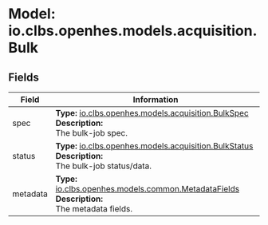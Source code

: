 # Model: io.clbs.openhes.models.acquisition.Bulk

## Fields

| Field | Information |
| --- | --- |
| spec | <b>Type:</b> [io.clbs.openhes.models.acquisition.BulkSpec](model-io-clbs-openhes-models-acquisition-bulkspec.md)<br><b>Description:</b><br>The bulk-job spec. |
| status | <b>Type:</b> [io.clbs.openhes.models.acquisition.BulkStatus](model-io-clbs-openhes-models-acquisition-bulkstatus.md)<br><b>Description:</b><br>The bulk-job status/data. |
| metadata | <b>Type:</b> [io.clbs.openhes.models.common.MetadataFields](model-io-clbs-openhes-models-common-metadatafields.md)<br><b>Description:</b><br>The metadata fields. |

